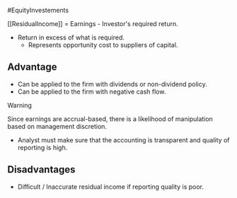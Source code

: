 #EquityInvestements 

[[ResidualIncome]] = Earnings - Investor's required return. 

- Return in excess of what is required. 
	- Represents opportunity cost to suppliers of capital. 

## Advantage 
- Can be applied to the firm with dividends or non-dividend policy. 
- Can be applied to the firm with negative cash flow. 

> [!Warning] 
> Since earnings are accrual-based, there is a likelihood of manipulation based on management discretion. 
> - Analyst must make sure that the accounting is transparent and quality of reporting is high. 

## Disadvantages 
- Difficult / Inaccurate residual income if reporting quality is poor. 